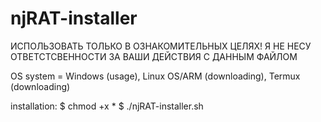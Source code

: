 # njRAT-installer
ИСПОЛЬЗОВАТЬ ТОЛЬКО В ОЗНАКОМИТЕЛЬНЫХ ЦЕЛЯХ! Я НЕ НЕСУ ОТВЕТСТСВЕННОСТИ ЗА ВАШИ ДЕЙСТВИЯ С ДАННЫМ ФАЙЛОМ

OS system = Windows (usage), Linux OS/ARM (downloading), Termux (downloading)

installation:
$ chmod +x *
$ ./njRAT-installer.sh
